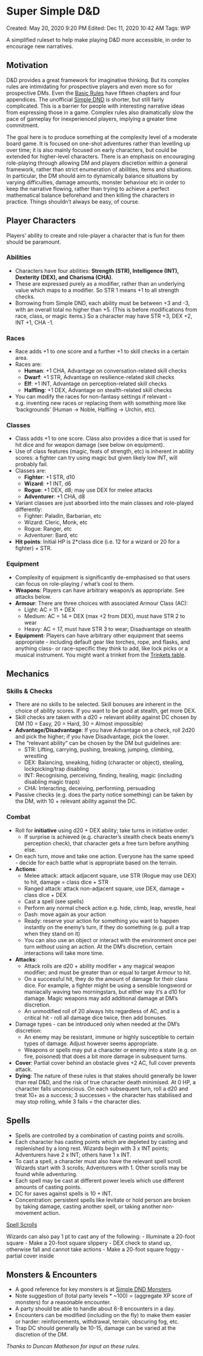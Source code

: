 # Super Simple D&D

Created: May 20, 2020 9:20 PM
Edited: Dec 11, 2020 10:42 AM
Tags: WIP

A simplified ruleset to help make playing D&D more accessible, in order to encourage new narratives.

## Motivation

D&D provides a great framework for imaginative thinking. But its complex rules are intimidating for prospective players and even more so for prospective DMs. Even the [Basic Rules](https://www.dndbeyond.com/sources/basic-rules) have fifteen chapters and four appendices. The unofficial [Simple DND](https://simplednd.wordpress.com/) is shorter, but still fairly complicated. This is a barrier for people with interesting narrative ideas from expressing those in a game. Complex rules also dramatically slow the pace of gameplay for inexperienced players, implying a greater time commitment.

The goal here is to produce something at the complexity level of a moderate board game. It is focused on one-shot adventures rather than levelling up over time; it is also mainly focused on early characters, but could be extended for higher-level characters. There is an emphasis on encouraging role-playing through allowing DM and players discretion within a general framework, rather than strict enumeration of abilities, items and situations. In particular, the DM should aim to dynamically balance situations by varying difficulties, damage amounts, monster behaviour etc in order to keep the narrative flowing, rather than trying to achieve a perfect mathematical balance beforehand and then killing the characters in practice. Things shouldn’t always be easy, of course.

## Player Characters

Players’ ability to create and role-player a character that is fun for them should be paramount.

### Abilities

- Characters have four abilities: **Strength (STR), Intelligence (INT), Dexterity (DEX), and Charisma (CHA)**.
- These are expressed purely as a modifier, rather than an underlying value which maps to a modifier. So STR 1 means +1 to all strength checks.
- Borrowing from Simple DND, each ability must be between +3 and -3, with an overall total no higher than +5. (This is before modifications from race, class, or magic items.) So a character may have STR +3, DEX +2, INT +1, CHA -1.

### Races

- Race adds +1 to one score and a further +1 to skill checks in a certain area.
- Races are:
    - **Human**: +1 CHA, Advantage on conversation-related skill checks
    - **Dwarf**: +1 STR, Advantage on resilience-related skill checks
    - **Elf**: +1 INT, Advantage on perception-related skill checks
    - **Halfling**: +1 DEX, Advantage on stealth-related skill checks
- You can modify the races for non-fantasy settings if relevant - e.g. inventing new races or replacing them with something more like ‘backgrounds’ (Human → Noble, Halfling → Urchin, etc).

### Classes

- Class adds +1 to one score. Class also provides a dice that is used for hit dice and for weapon damage (see below on equipment).
- Use of class features (magic, feats of strength, etc) is inherent in ability scores: a fighter can try using magic but given likely low INT, will probably fail.
- Classes are:
    - **Fighter**: +1 STR, d10
    - **Wizard**: +1 INT, d6
    - **Rogue**: +1 DEX, d8; may use DEX for melee attacks
    - **Adventurer**: +1 CHA, d8
- Variant classes are just absorbed into the main classes and role-played differently:
    - Fighter: Paladin, Barbarian, etc
    - Wizard: Cleric, Monk, etc
    - Rogue: Ranger, etc
    - Adventurer: Bard, etc
- **Hit points**: Initial HP is 2*class dice (i.e. 12 for a wizard or 20 for a fighter) + STR.

### Equipment

- Complexity of equipment is significantly de-emphasised so that users can focus on role-playing / what’s cool to them.
- **Weapons**: Players can have arbitrary weapon/s as appropriate. See attacks below.
- **Armour**: There are three choices with associated Armour Class (AC):
    - Light: AC = 11 + DEX
    - Medium: AC = 14 + DEX (max +2 from DEX), must have STR 2 to wear
    - Heavy: AC = 17, must have STR 3 to wear; Disadvantage on stealth
- **Equipment**: Players can have arbitrary other equipment that seems appropriate - including default gear like torches, rope, and flasks, and anything class- or race-specific they think to add, like lock picks or a musical instrument. You might want a trinket from the [Trinkets table](https://www.dndbeyond.com/sources/basic-rules/equipment#Trinkets).

## Mechanics

### Skills & Checks

- There are no skills to be selected. Skill bonuses are inherent in the choice of ability scores. If you want to be good at stealth, get more DEX.
- Skill checks are taken with a d20 + relevant ability against DC chosen by DM (10 = Easy, 20 = Hard, 30 = Almost impossible)
- **Advantage/Disadvantage**: If you have Advantage on a check, roll 2d20 and pick the higher; if you have Disadvantage, pick the lower.
- The “relevant ability” can be chosen by the DM but guidelines are:
    - STR: Lifting, carrying, pushing, breaking, jumping, climbing, wrestling
    - DEX: Balancing, sneaking, hiding (character or object), stealing, lockpicking/trap disabling
    - INT: Recognising, perceiving, finding, healing, magic (including disabling magic traps)
    - CHA: Interacting, deceiving, performing, persuading
- Passive checks (e.g. does the party notice something) can be taken by the DM, with 10 + relevant ability against the DC.

### Combat

- Roll for **initiative** using d20 + DEX ability; take turns in initiative order.
    - If surprise is achieved (e.g. character’s stealth check beats enemy’s perception check), that character gets a free turn before anything else.
- On each turn, move and take one action. Everyone has the same speed - decide for each battle what is appropriate based on the terrain.
- **Actions**:
    - Melee attack: attack adjacent square, use STR (Rogue may use DEX) to hit, damage = class dice + STR
    - Ranged attack: attack non-adjacent square, use DEX, damage = class dice + DEX
    - Cast a spell (see spells)
    - Perform any normal check action e.g. hide, climb, leap, wrestle, heal
    - Dash: move again as your action
    - Ready: reserve your action for something you want to happen instantly on the enemy’s turn, if they do something (e.g. pull a trap when they stand on it)
    - You can also use an object or interact with the environment once per turn *without* using an action. At the DM’s discretion, certain interactions will take more time.
- **Attacks**:
    - Attack rolls are d20 + ability modifier + any magical weapon modifier; and must be greater than or equal to target Armour to hit.
    - On a successful hit, they do the amount of damage for their class dice. For example, a fighter might be using a sensible longsword or maniacally waving two morningstars, but either way it’s a d10 for damage. Magic weapons may add additional damage at DM’s discretion.
    - An unmodified roll of 20 always hits regardless of AC, and is a critical hit - roll all damage dice twice, then add bonuses.
- Damage types - can be introduced only when needed at the DM’s discretion:
    - An enemy may be resistant, immune or highly susceptible to certain types of damage. Adjust however seems appropriate.
    - Weapons or spells may put a character or enemy into a state (e.g. on fire, poisoned) that does a bit more damage in subsequent turns.
- **Cover**: Partial cover behind an obstacle gives +2 AC, full cover prevents attack.
- **Dying**: The nature of these rules is that stakes should generally be lower than real D&D, and the risk of true character death minimised. At 0 HP, a character falls unconscious. On each subsequent turn, roll a d20 and treat 10+ as a success; 3 successes = the character has stabilised and may stop rolling, while 3 fails = the character dies.

## Spells

- Spells are controlled by a combination of casting points and scrolls.
- Each character has casting points which are depleted by casting and replenished by a long rest. Wizards begin with 3 x INT points; Adventurers have 2 x INT; others have 1 x INT.
- To cast a spell, a character must also have the relevant spell scroll. Wizards start with 3 scrolls; Adventurers with 1. Other scrolls may be found while adventuring.
- Each spell may be cast at different power levels which use different amounts of casting points.
- DC for saves against spells is 10 + INT.
- Concentration: persistent spells like levitate or hold person are broken by taking damage, casting another spell, or taking another non-movement action.

[Spell Scrolls](Super%20Simple%20D&D%206c56ebe7114f4d07aab7a0e76ac880ef/Spell%20Scrolls%204d1e423ebbf345569c94ef7daa502b5f.csv)

Wizards can also pay 1 pt to cast any of the following: - Illuminate a 20-foot square - Make a 20-foot square slippery - DEX check to stand up, otherwise fall and cannot take actions - Make a 20-foot square foggy - partial cover inside

## Monsters & Encounters

- A good reference for key monsters is at [Simple DND Monsters](https://simplednd.wordpress.com/monsters/).
- Note suggestion of (total party levels * ~100) = (aggregate XP score of monsters) for a reasonable encounter.
- A party should be able to handle about 6-8 encounters in a day.
- Encounters can be modified (including on the fly) to make them easier or harder: reinforcements, withdrawal, terrain, obscuring fog, etc.
- Trap DC should generally be 10-15, damage can be varied at the discretion of the DM.

*Thanks to Duncan Matheson for input on these rules.*